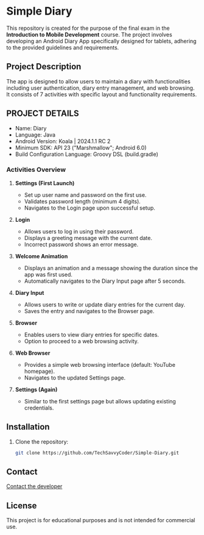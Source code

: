 # Simple Diary
This repository is created for the purpose of the final exam in the **Introduction to Mobile Development** course. The project involves developing an Android Diary App specifically designed for tablets, adhering to the provided guidelines and requirements.

## Project Description
The app is designed to allow users to maintain a diary with functionalities including user authentication, diary entry management, and web browsing. It consists of 7 activities with specific layout and functionality requirements.

## PROJECT DETAILS
* Name: Diary
* Language: Java
* Android Version: Koala | 2024.1.1 RC 2
* Minimum SDK: API 23 ("Marshmallow"; Android 6.0)
* Build Configuration Language: Groovy DSL (build.gradle)

### Activities Overview
1. **Settings (First Launch)**  
   - Set up user name and password on the first use.
   - Validates password length (minimum 4 digits).
   - Navigates to the Login page upon successful setup.

2. **Login**  
   - Allows users to log in using their password.
   - Displays a greeting message with the current date.
   - Incorrect password shows an error message.

3. **Welcome Animation**  
   - Displays an animation and a message showing the duration since the app was first used.
   - Automatically navigates to the Diary Input page after 5 seconds.

4. **Diary Input**  
   - Allows users to write or update diary entries for the current day.
   - Saves the entry and navigates to the Browser page.

5. **Browser**  
   - Enables users to view diary entries for specific dates.
   - Option to proceed to a web browsing activity.

6. **Web Browser**  
   - Provides a simple web browsing interface (default: YouTube homepage).
   - Navigates to the updated Settings page.

7. **Settings (Again)**  
   - Similar to the first settings page but allows updating existing credentials.

## Installation
1. Clone the repository:
   ```bash
   git clone https://github.com/TechSavvyCoder/Simple-Diary.git
   ```

## Contact
[Contact the developer](mailto:diegopinlac@gmail.com)

## License

This project is for educational purposes and is not intended for commercial use.
